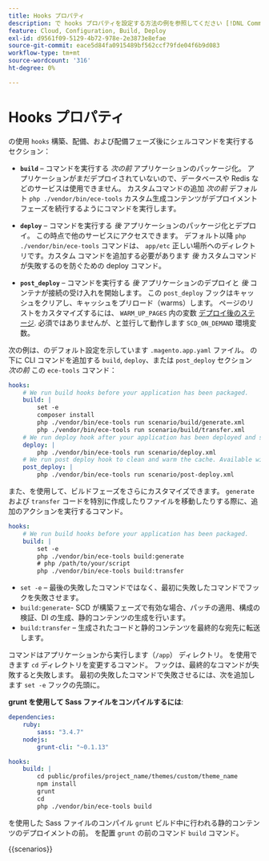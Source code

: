 ```yaml
---
title: Hooks プロパティ
description: で hooks プロパティを設定する方法の例を参照してください [!DNL Commerce] アプリケーション設定ファイル。
feature: Cloud, Configuration, Build, Deploy
exl-id: d9561f09-5129-4b72-978e-2e3873e8efae
source-git-commit: eace5d84fa0915489bf562ccf79fde04f6b9d083
workflow-type: tm+mt
source-wordcount: '316'
ht-degree: 0%

---
```


# Hooks プロパティ

の使用 `hooks` 構築、配備、および配備フェーズ後にシェルコマンドを実行するセクション：

- **`build`** – コマンドを実行する _次の前_ アプリケーションのパッケージ化。 アプリケーションがまだデプロイされていないので、データベースや Redis などのサービスは使用できません。 カスタムコマンドの追加 _次の前_ デフォルト `php ./vendor/bin/ece-tools` カスタム生成コンテンツがデプロイメントフェーズを続行するようにコマンドを実行します。

- **`deploy`** – コマンドを実行する _後_ アプリケーションのパッケージ化とデプロイ。 この時点で他のサービスにアクセスできます。 デフォルト以降 `php ./vendor/bin/ece-tools` コマンドは、 `app/etc` 正しい場所へのディレクトリです。カスタム コマンドを追加する必要があります _後_ カスタムコマンドが失敗するのを防ぐための deploy コマンド。

- **`post_deploy`** – コマンドを実行する _後_ アプリケーションのデプロイと _後_ コンテナが接続の受け入れを開始します。 この `post_deploy` フックはキャッシュをクリアし、キャッシュをプリロード（warms）します。 ページのリストをカスタマイズするには、 `WARM_UP_PAGES` 内の変数 [デプロイ後のステージ](../environment/variables-post-deploy.md). 必須ではありませんが、と並行して動作します `SCD_ON_DEMAND` 環境変数。

次の例は、のデフォルト設定を示しています `.magento.app.yaml` ファイル。 の下に CLI コマンドを追加する `build`, `deploy`、または `post_deploy` セクション _次の前_ この `ece-tools` コマンド：

```yaml
hooks:
    # We run build hooks before your application has been packaged.
    build: |
        set -e
        composer install
        php ./vendor/bin/ece-tools run scenario/build/generate.xml
        php ./vendor/bin/ece-tools run scenario/build/transfer.xml
    # We run deploy hook after your application has been deployed and started.
    deploy: |
        php ./vendor/bin/ece-tools run scenario/deploy.xml
    # We run post deploy hook to clean and warm the cache. Available with ECE-Tools 2002.0.10.
    post_deploy: |
        php ./vendor/bin/ece-tools run scenario/post-deploy.xml
```

また、を使用して、ビルドフェーズをさらにカスタマイズできます。 `generate` および `transfer` コードを特別に作成したりファイルを移動したりする際に、追加のアクションを実行するコマンド。

```yaml
hooks:
    # We run build hooks before your application has been packaged.
    build: |
        set -e
        php ./vendor/bin/ece-tools build:generate
        # php /path/to/your/script
        php ./vendor/bin/ece-tools build:transfer
```

- `set -e` – 最後の失敗したコマンドではなく、最初に失敗したコマンドでフックを失敗させます。
- `build:generate`- SCD が構築フェーズで有効な場合、パッチの適用、構成の検証、DI の生成、静的コンテンツの生成を行います。
- `build:transfer` – 生成されたコードと静的コンテンツを最終的な宛先に転送します。

コマンドはアプリケーションから実行します（`/app`） ディレクトリ。 を使用できます `cd` ディレクトリを変更するコマンド。 フックは、最終的なコマンドが失敗すると失敗します。 最初の失敗したコマンドで失敗させるには、次を追加します `set -e` フックの先頭に。

**grunt を使用して Sass ファイルをコンパイルするには**:

```yaml
dependencies:
    ruby:
        sass: "3.4.7"
    nodejs:
        grunt-cli: "~0.1.13"

hooks:
    build: |
        cd public/profiles/project_name/themes/custom/theme_name
        npm install
        grunt
        cd
        php ./vendor/bin/ece-tools build
```

を使用した Sass ファイルのコンパイル `grunt` ビルド中に行われる静的コンテンツのデプロイメントの前。 を配置 `grunt` の前のコマンド `build` コマンド。

{{scenarios}}
